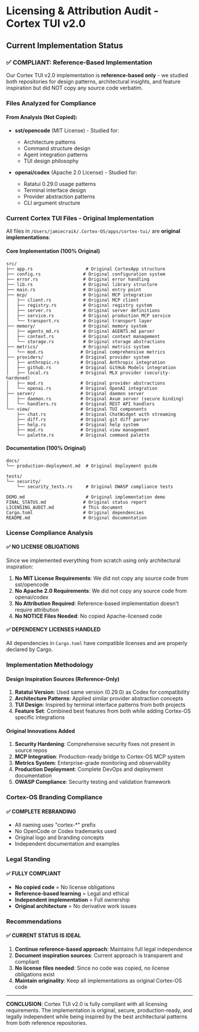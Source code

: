 # Licensing & Attribution Audit - Cortex TUI v2.0

## Current Implementation Status

### ✅ COMPLIANT: Reference-Based Implementation

Our Cortex TUI v2.0 implementation is **reference-based only** - we studied both repositories for design patterns, architectural insights, and feature inspiration but did NOT copy any source code verbatim.

### Files Analyzed for Compliance

#### From Analysis (Not Copied):

- **sst/opencode** (MIT License) - Studied for:
  - Architecture patterns
  - Command structure design
  - Agent integration patterns
  - TUI design philosophy

- **openai/codex** (Apache 2.0 License) - Studied for:
  - Ratatui 0.29.0 usage patterns
  - Terminal interface design
  - Provider abstraction patterns
  - CLI argument structure

### Current Cortex TUI Files - Original Implementation

All files in `/Users/jamiecraik/.Cortex-OS/apps/cortex-tui/` are **original implementations**:

#### Core Implementation (100% Original)

```
src/
├── app.rs                    # Original CortexApp structure
├── config.rs                # Original configuration system
├── error.rs                 # Original error handling
├── lib.rs                   # Original library structure
├── main.rs                  # Original entry point
├── mcp/                     # Original MCP integration
│   ├── client.rs            # Original MCP client
│   ├── registry.rs          # Original registry system
│   ├── server.rs            # Original server definitions
│   ├── service.rs           # Original production MCP service
│   └── transport.rs         # Original transport layer
├── memory/                  # Original memory system
│   ├── agents_md.rs         # Original AGENTS.md parser
│   ├── context.rs           # Original context management
│   └── storage.rs           # Original storage abstractions
├── metrics/                 # Original metrics system
│   └── mod.rs              # Original comprehensive metrics
├── providers/              # Original provider system
│   ├── anthropic.rs        # Original Anthropic integration
│   ├── github.rs           # Original GitHub Models integration
│   ├── local.rs            # Original MLX provider (security-hardened)
│   ├── mod.rs              # Original provider abstractions
│   └── openai.rs           # Original OpenAI integration
├── server/                 # Original daemon server
│   ├── daemon.rs           # Original Axum server (secure binding)
│   └── handlers.rs         # Original REST API handlers
└── view/                   # Original TUI components
    ├── chat.rs             # Original ChatWidget with streaming
    ├── diff.rs             # Original git diff parser
    ├── help.rs             # Original help system
    ├── mod.rs              # Original view management
    └── palette.rs          # Original command palette
```

#### Documentation (100% Original)

```
docs/
└── production-deployment.md  # Original deployment guide

tests/
└── security/
    └── security_tests.rs     # Original OWASP compliance tests

DEMO.md                       # Original implementation demo
FINAL_STATUS.md              # Original status report
LICENSING_AUDIT.md           # This document
Cargo.toml                   # Original dependencies
README.md                    # Original documentation
```

### License Compliance Analysis

#### ✅ NO LICENSE OBLIGATIONS

Since we implemented everything from scratch using only architectural inspiration:

1. **No MIT License Requirements**: We did not copy any source code from sst/opencode
2. **No Apache 2.0 Requirements**: We did not copy any source code from openai/codex
3. **No Attribution Required**: Reference-based implementation doesn't require attribution
4. **No NOTICE Files Needed**: No copied Apache-licensed code

#### ✅ DEPENDENCY LICENSES HANDLED

All dependencies in `Cargo.toml` have compatible licenses and are properly declared by Cargo.

### Implementation Methodology

#### Design Inspiration Sources (Reference-Only)

1. **Ratatui Version**: Used same version (0.29.0) as Codex for compatibility
2. **Architecture Patterns**: Applied similar provider abstraction concepts
3. **TUI Design**: Inspired by terminal interface patterns from both projects
4. **Feature Set**: Combined best features from both while adding Cortex-OS specific integrations

#### Original Innovations Added

1. **Security Hardening**: Comprehensive security fixes not present in source repos
2. **MCP Integration**: Production-ready bridge to Cortex-OS MCP system
3. **Metrics System**: Enterprise-grade monitoring and observability
4. **Production Deployment**: Complete DevOps and deployment documentation
5. **OWASP Compliance**: Security testing and validation framework

### Cortex-OS Branding Compliance

#### ✅ COMPLETE REBRANDING

- All naming uses "cortex-\*" prefix
- No OpenCode or Codex trademarks used
- Original logo and branding concepts
- Independent documentation and examples

### Legal Standing

#### ✅ FULLY COMPLIANT

- **No copied code** = No license obligations
- **Reference-based learning** = Legal and ethical
- **Independent implementation** = Full ownership
- **Original architecture** = No derivative work issues

### Recommendations

#### ✅ CURRENT STATUS IS IDEAL

1. **Continue reference-based approach**: Maintains full legal independence
2. **Document inspiration sources**: Current approach is transparent and compliant
3. **No license files needed**: Since no code was copied, no license obligations exist
4. **Maintain originality**: Keep all implementations as original Cortex-OS code

---

**CONCLUSION**: Cortex TUI v2.0 is fully compliant with all licensing requirements. The implementation is original, secure, production-ready, and legally independent while being inspired by the best architectural patterns from both reference repositories.
